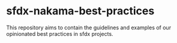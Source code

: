 # sfdx-nakama-best-practices

This repository aims to contain the guidelines and examples of our opinionated best practices in sfdx projects.
